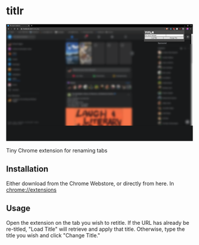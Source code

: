 # titlr
![promo](promo_screen.png)

Tiny Chrome extension for renaming tabs

## Installation

Either download from the Chrome Webstore, or directly from here. In [chrome://extensions](chrome://extensions) 

## Usage

Open the extension on the tab you wish to retitle. If the URL has already be re-titled, "Load Title" will retrieve and apply that title. Otherwise, type the title you wish and click "Change Title."
